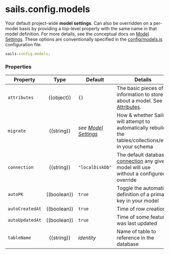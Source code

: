 # sails.config.models

Your default project-wide **model settings**. Can also be overridden on a per-model basis by providing a top-level property with the same name in that model definition.  For more details, see the conceptual docs on [Model Settings](/#/documentation/concepts/ORM/model-settings.html).  These options are conventionally specified in the [config/models.js](/#/documentation/anatomy/myApp/config/models.js.html) configuration file.

```js
sails.config.models;
```

### Properties


  Property             | Type         | Default                         | Details
 ----------------------|:------------:|-------------------------------- | --------
 `attributes`          | ((object))   | `{}`                            | The basic pieces of information to store about a model. See [Attributes]().
 `migrate`             | ((string))   | _see [Model Settings](/#/documentation/concepts/ORM/model-settings.html)_        | How & whether Sails will attempt to automatically rebuild the tables/collections/etc. in your schema
 `connection`          | ((string))   | `"localDiskDb"`                 | The default database [connection](http://beta.sailsjs.org/#/documentation/reference/sails.config/sails.config.connections.html) any given model will use without a configured override
 `autoPK`              | ((boolean))  | `true`             | Toggle the automatic definition of a primary key in your model
 `autoCreatedAt`       | ((boolean))  | `true`             | Time of row creation
 `autoUpdatedAt`       | ((boolean))  | `true`             | Time of some feature was last updated
 `tableName`           | ((string))   | _identity_         | Name of table to reference in the database


<docmeta name="uniqueID" value="sailsconfigmodels258825">
<docmeta name="displayName" value="sails.config.models">
<docmeta name="stabilityIndex" value="3">
